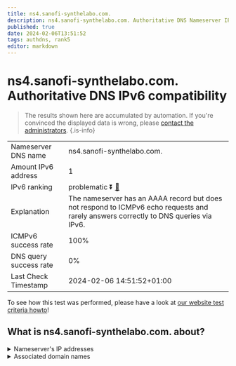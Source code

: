 ```yaml
---
title: ns4.sanofi-synthelabo.com.
description: ns4.sanofi-synthelabo.com. Authoritative DNS Nameserver IPv6 compatibility
published: true
date: 2024-02-06T13:51:52
tags: authdns, rank5
editor: markdown
---
```


# ns4.sanofi-synthelabo.com. Authoritative DNS IPv6 compatibility

> The results shown here are accumulated by automation. If you're convinced the displayed data is wrong, please [contact the administrators](/howto/chat). 
{.is-info}




|   |   |
| - | - |
| Nameserver DNS name | ns4.sanofi-synthelabo.com.
| Amount IPv6 address | 1
| IPv6 ranking | problematic :arrow_double_down: [🔗](/howto/ranking) |
| Explanation | The nameserver has an AAAA record but does not respond to ICMPv6 echo requests and rarely answers correctly to DNS queries via IPv6. |
| ICMPv6 success rate | 100%|
| DNS query success rate | 0% |
| Last Check Timestamp | 2024-02-06 14:51:52+01:00 |

To see how this test was performed, please have a look at [our website test criteria howto](/howto/testcriteria/authdns)!


## What is ns4.sanofi-synthelabo.com. about?




<details>
<summary>Nameserver's IP addresses</summary>

2600:9000:5302:3a00::1

</details>



<details>
<summary>Associated domain names</summary>

www.sanofi.com

</details>
